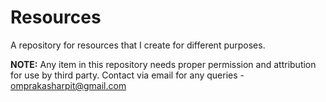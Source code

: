 # Resources
A repository for resources that I create for different purposes.

**NOTE:** Any item in this repository needs proper permission and attribution for use by third party. Contact via email for any queries - omprakasharpit@gmail.com
